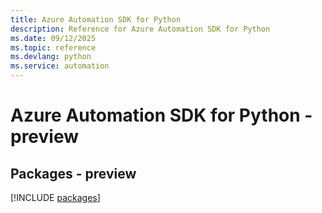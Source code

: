 ```yaml
---
title: Azure Automation SDK for Python
description: Reference for Azure Automation SDK for Python
ms.date: 09/12/2025
ms.topic: reference
ms.devlang: python
ms.service: automation
---
```

# Azure Automation SDK for Python - preview
## Packages - preview
[!INCLUDE [packages](automation-index.md)]